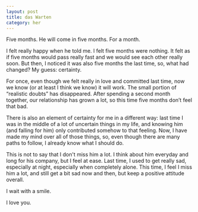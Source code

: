 ```yaml
---
layout: post
title: das Warten
category: her
---
```

Five months. He will come in five months. For a month.

I felt really happy when he told me. I felt five months were nothing. It felt as if five months would pass really fast and we would see each other really soon. But then, I noticed it was also five months the last time, so, what had changed? My guess: certainty.

For once, even though we felt really in love and committed last time, now we know (or at least I think we know) it will work. The small portion of “realistic doubts” has disappeared. After spending a second month together, our relationship has grown a lot, so this time five months don’t feel that bad.

There is also an element of certainty for me in a different way: last time I was in the middle of a lot of uncertain things in my life, and knowing him (and falling for him) only contributed somehow to that feeling. Now, I have made my mind over all of those things, so, even though there are many paths to follow, I already know what I should do. 

This is not to say that I don't miss him a lot. I think about him everyday and long for his company, but I feel at ease. Last time, I used to get really sad, especially at night, especially when completely alone. This time, I feel I miss him a lot, and still get a bit sad now and then, but keep a positive attitude overall.


I wait with a smile.

I love you. 
